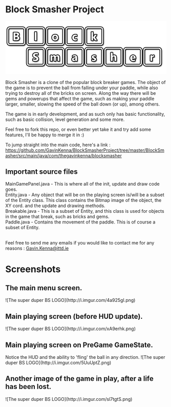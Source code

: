 Block Smasher Project
===================
![The super duper BS LOGO](https://github.com/GavinKenna/BlockSmasherProject/raw/master/BlockSmasher/src/main/res/drawable-xxhdpi/blocksmasherlogo.png)

Block Smasher is a clone of the popular block breaker games. The object of the game is to prevent the ball from falling 
under your paddle, while also trying to destroy all of the bricks on screen. Along the way there will be gems and
powerups that affect the game, such as making your paddle larger, smaller, slowing the speed of the ball down (or up), 
among others.

The game is in early development, and as such only has basic functionality, such as basic collision, level generation
and some more.

Feel free to fork this repo, or even better yet take it and try add some features, I'll be happy to merge it in :)

To jump straight into the main code, here's a link : https://github.com/GavinKenna/BlockSmasherProject/tree/master/BlockSmasher/src/main/java/com/thegavinkenna/blocksmasher

 
<h2>Important source files</h2>
MainGamePanel.java - This is where all of the init, update and draw code goes.<br />
Entity.java - Any object that will be on the playing screen is/will be a subset of the Entity class. This class contains
the Bitmap image of the object, the XY cord. and the update and drawing methods. <br />
Breakable.java - This is a subset of Entity, and this class is used for objects in the game that break, such as bricks
and gems. <br />
Paddle.java - Contains the movement of the paddle. This is of course a subset of Entity.<br />

<br />

Feel free to send me any emails if you would like to contact me for any reasons : Gavin.Kenna@ittd.ie


Screenshots
===
<h2>The main menu screen.</h2>
![The super duper BS LOGO](http://i.imgur.com/4a925gI.png)
<h2>Main playing screen (before HUD update).</h2>
![The super duper BS LOGO](http://i.imgur.com/xA9erhk.png)
<h2>Main playing screen on PreGame GameState.</h2>
Notice the HUD and the ability to 'fling' the ball in any direction.
![The super duper BS LOGO](http://i.imgur.com/5UuUptZ.png)
<h2>Another image of the game in play, after a life has been lost.</h2>
![The super duper BS LOGO](http://i.imgur.com/sl7tgtS.png)
